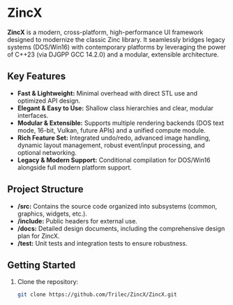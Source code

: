 # ZincX

**ZincX** is a modern, cross-platform, high-performance UI framework designed to modernize the classic Zinc library. It seamlessly bridges legacy systems (DOS/Win16) with contemporary platforms by leveraging the power of C++23 (via DJGPP GCC 14.2.0) and a modular, extensible architecture.

## Key Features
- **Fast & Lightweight:** Minimal overhead with direct STL use and optimized API design.
- **Elegant & Easy to Use:** Shallow class hierarchies and clear, modular interfaces.
- **Modular & Extensible:** Supports multiple rendering backends (DOS text mode, 16-bit, Vulkan, future APIs) and a unified compute module.
- **Rich Feature Set:** Integrated undo/redo, advanced image handling, dynamic layout management, robust event/input processing, and optional networking.
- **Legacy & Modern Support:** Conditional compilation for DOS/Win16 alongside full modern platform support.

## Project Structure
- **/src:** Contains the source code organized into subsystems (common, graphics, widgets, etc.).
- **/include:** Public headers for external use.
- **/docs:** Detailed design documents, including the comprehensive design plan for ZincX.
- **/test:** Unit tests and integration tests to ensure robustness.

## Getting Started
1. Clone the repository:
   ```bash
   git clone https://github.com/Trilec/ZincX/ZincX.git
